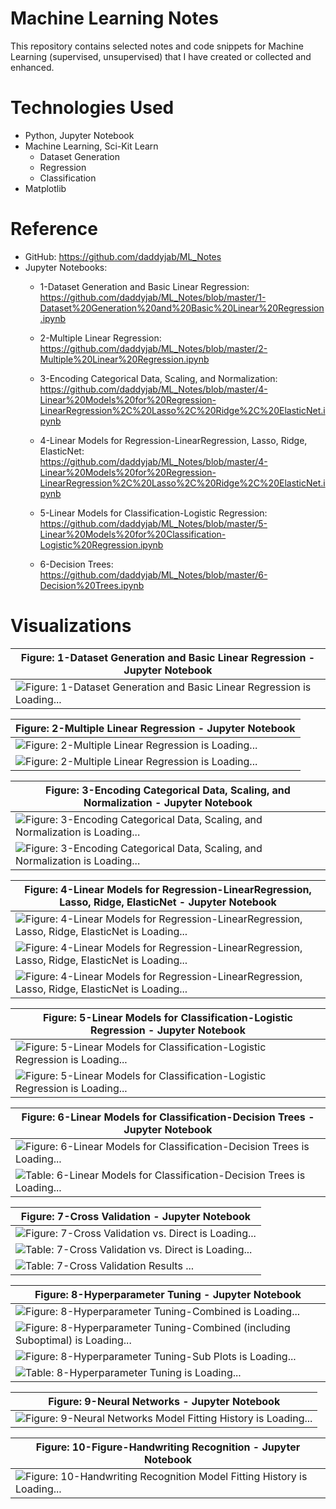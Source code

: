 # Machine Learning Notes
This repository contains selected notes and code snippets for Machine Learning (supervised, unsupervised) that I have created or collected and enhanced.

# Technologies Used

* Python, Jupyter Notebook
* Machine Learning, Sci-Kit Learn
    * Dataset Generation
    * Regression
    * Classification
* Matplotlib

# Reference

* GitHub: https://github.com/daddyjab/ML_Notes
* Jupyter Notebooks:
    * 1-Dataset Generation and Basic Linear Regression:<br>
    https://github.com/daddyjab/ML_Notes/blob/master/1-Dataset%20Generation%20and%20Basic%20Linear%20Regression.ipynb 

    * 2-Multiple Linear Regression:<br>
    https://github.com/daddyjab/ML_Notes/blob/master/2-Multiple%20Linear%20Regression.ipynb

    * 3-Encoding Categorical Data, Scaling, and Normalization:<br>
    https://github.com/daddyjab/ML_Notes/blob/master/4-Linear%20Models%20for%20Regression-LinearRegression%2C%20Lasso%2C%20Ridge%2C%20ElasticNet.ipynb 

    * 4-Linear Models for Regression-LinearRegression, Lasso, Ridge, ElasticNet:<br>
    https://github.com/daddyjab/ML_Notes/blob/master/4-Linear%20Models%20for%20Regression-LinearRegression%2C%20Lasso%2C%20Ridge%2C%20ElasticNet.ipynb 

    * 5-Linear Models for Classification-Logistic Regression:<br>
    https://github.com/daddyjab/ML_Notes/blob/master/5-Linear%20Models%20for%20Classification-Logistic%20Regression.ipynb 
    
    * 6-Decision Trees:<br>
    https://github.com/daddyjab/ML_Notes/blob/master/6-Decision%20Trees.ipynb

# Visualizations

| Figure: 1-Dataset Generation and Basic Linear Regression - Jupyter Notebook |
|----------|
| ![Figure: 1-Dataset Generation and Basic Linear Regression is Loading...](docs/1-Dataset_Generation_and_Basic_Linear_Regression.png "Figure 1: 1-Dataset Generation and Basic Linear Regression") |


| Figure: 2-Multiple Linear Regression - Jupyter Notebook |
|----------|
| ![Figure: 2-Multiple Linear Regression is Loading...](docs/2-Multiple_Linear_Regression-1.png "Figure: 2-Multiple Linear Regression") |
| ![Figure: 2-Multiple Linear Regression is Loading...](docs/2-Multiple_Linear_Regression-2.png "Figure: 2-Multiple Linear Regression") |


| Figure: 3-Encoding Categorical Data, Scaling, and Normalization - Jupyter Notebook |
|----------|
| ![Figure: 3-Encoding Categorical Data, Scaling, and Normalization is Loading...](docs/3-Encoding_Categorical_Data,_Scaling,_and_Normalization-1.png "Figure: 3-Encoding Categorical Data, Scaling, and Normalization") |
| ![Figure: 3-Encoding Categorical Data, Scaling, and Normalization is Loading...](docs/3-Encoding_Categorical_Data,_Scaling,_and_Normalization-2.png "Figure: 3-Encoding Categorical Data, Scaling, and Normalization") |


| Figure: 4-Linear Models for Regression-LinearRegression, Lasso, Ridge, ElasticNet - Jupyter Notebook |
|----------|
| ![Figure: 4-Linear Models for Regression-LinearRegression, Lasso, Ridge, ElasticNet is Loading...](docs/4-Linear_Models_for_Regression-LinearRegression,_Lasso,_Ridge,_ElasticNet-1.png "Figure: 4-Linear Models for Regression-LinearRegression, Lasso, Ridge, ElasticNet") |
| ![Figure: 4-Linear Models for Regression-LinearRegression, Lasso, Ridge, ElasticNet is Loading...](docs/4-Linear_Models_for_Regression-LinearRegression,_Lasso,_Ridge,_ElasticNet-2.png "Figure: 4-Linear Models for Regression-LinearRegression, Lasso, Ridge, ElasticNet") |
| ![Figure: 4-Linear Models for Regression-LinearRegression, Lasso, Ridge, ElasticNet is Loading...](docs/4-Linear_Models_for_Regression-LinearRegression,_Lasso,_Ridge,_ElasticNet-3.png "Figure: 4-Linear Models for Regression-LinearRegression, Lasso, Ridge, ElasticNet") |


| Figure: 5-Linear Models for Classification-Logistic Regression - Jupyter Notebook |
|----------|
| ![Figure: 5-Linear Models for Classification-Logistic Regression is Loading...](docs/5-Linear_Models_for_Classification-Logistic_Regression-1.png "Figure: 5-Linear Models for Classification-Logistic Regression") |
| ![Figure: 5-Linear Models for Classification-Logistic Regression is Loading...](docs/5-Linear_Models_for_Classification-Logistic_Regression-2.png "Figure: 5-Linear Models for Classification-Logistic Regression") |


| Figure: 6-Linear Models for Classification-Decision Trees - Jupyter Notebook |
|----------|
| ![Figure: 6-Linear Models for Classification-Decision Trees is Loading...](docs/6-Figure-Comparison_DecisionTree_vs_LogisticRegression.png "Figure: 6-Linear Models for Classification-Decision Trees") |
| ![Table: 6-Linear Models for Classification-Decision Trees is Loading...](docs/6-Table-Comparison_DecisionTree_vs_LogisticRegression.png "Table: 6-Linear Models for Classification-Decision Trees") |


| Figure: 7-Cross Validation - Jupyter Notebook |
|----------|
| ![Figure: 7-Cross Validation vs. Direct is Loading...](docs/7-Figure-Cross_Validation_vs_Direct.png "Figure: 7-Cross Validation") |
| ![Table: 7-Cross Validation vs. Direct is Loading...](docs/7-Table-Cross_Validation_vs_Direct.png "Table: 7-Cross Validation") |
| ![Table: 7-Cross Validation Results ...](docs/7-Table-Cross_Validation_DecisionTree_and_LogisticRegression.png "Table: 7-Cross Validation") |


| Figure: 8-Hyperparameter Tuning - Jupyter Notebook |
|----------|
| ![Figure: 8-Hyperparameter Tuning-Combined is Loading...](docs/8-Figure-Hyper_Parameter_Tuning-Combined.png "Figure: 8-Figure-Hyper_Parameter_Tuning-Combined") |
| ![Figure: 8-Hyperparameter Tuning-Combined (including Suboptimal) is Loading...](docs/8-Figure-Hyper_Parameter_Tuning-Including_Suboptimal-Combined.png "Figure: 8-Hyperparameter Tuning-Combined (including Suboptimal)") |
| ![Figure: 8-Hyperparameter Tuning-Sub Plots is Loading...](docs/8-Figure-Hyper_Parameter_Tuning-Subplots.png "Figure: 8-Hyperparameter Tuning-Sub Plots") |
| ![Table: 8-Hyperparameter Tuning is Loading...](docs/8-Table-Hyper_Parameter_Tuning.png "Table: 8-Hyperparameter Tuning") |


| Figure: 9-Neural Networks - Jupyter Notebook |
|----------|
| ![Figure: 9-Neural Networks Model Fitting History is Loading...](docs/9-Figure-Neural_Networks-Model_Fitting_History.png "Figure: 9-Neural Networks Model Fitting History") |


| Figure: 10-Figure-Handwriting Recognition - Jupyter Notebook |
|----------|
| ![Figure: 10-Handwriting Recognition Model Fitting History is Loading...](docs/10-Figure-Handwriting_Recognition-Model_Fitting_History.png "Figure: 10-Handwriting Recognition Model Fitting History") |
